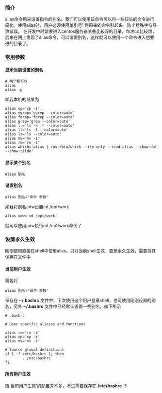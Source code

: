 ﻿### 简介
alias命令用来设置指令的别名。我们可以使用该命令可以将一些较长的命令进行简化。使用alias时，用户必须使用单引号''将原来的命令引起来，防止特殊字符导致错误。
在开发中时常要进入centos服务器某些比较深的目录，每次cd比较烦，后来在网上发现了alias命令，可以设置别名，这样就可以使用一个命令进入想要进的目录了。

### 常用参数
#### 显示当前设置的别名
```
# 两个都可以
alias
alias -p
```
如我本机的结果为
```
alias cp='cp -i'
alias egrep='egrep --color=auto'
alias fgrep='fgrep --color=auto'
alias grep='grep --color=auto'
alias l.='ls -d .* --color=auto'
alias ll='ls -l --color=auto'
alias ls='ls --color=auto'
alias mv='mv -i'
alias rm='rm -i'
alias which='alias | /usr/bin/which --tty-only --read-alias --show-dot --show-tilde'
```

#### 显示某个别名
```
alias 别名
```

#### 设置别名
```
alias 别名='命令 参数'
```
如我将别名cdw设置cd /opt/work
```
alias cdw='cd /opt/work'
```
就可以使用cdw执行cd /opt/work命令了

### 设置永久生效
刚刚使用直接在shell中使用alias，只对当前shell生效，要想永久生效，需要将其保存在文件中
#### 当前用户生效
需要将
```
alias 别名='命令 参数'
```
保存在 **~/.bashrc** 文件中，下次使用这个用户登录shell，也可使用刚刚设置的别名，另外 **~/.bashrc** 文件中已经默认设置一些别名，如下所示
```
# .bashrc

# User specific aliases and functions

alias rm='rm -i'
alias cp='cp -i'
alias mv='mv -i'

# Source global definitions
if [ -f /etc/bashrc ]; then
        . /etc/bashrc
fi
```

#### 所有用户生效
跟‘当前用户生效’的配置差不多，不过需要保存在 **/etc/bashrc** 下

